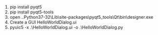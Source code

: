 1. pip install pyqt5
2. pip install pyqt5-tools
3. open ..Python37-32\Lib\site-packages\pyqt5_tools\Qt\bin\designer.exe
4. Create a GUI HelloWorldDialog.ui
5. pyuic5 -x .\HelloWorldDialog.ui -o .\HelloWorldDialog.py